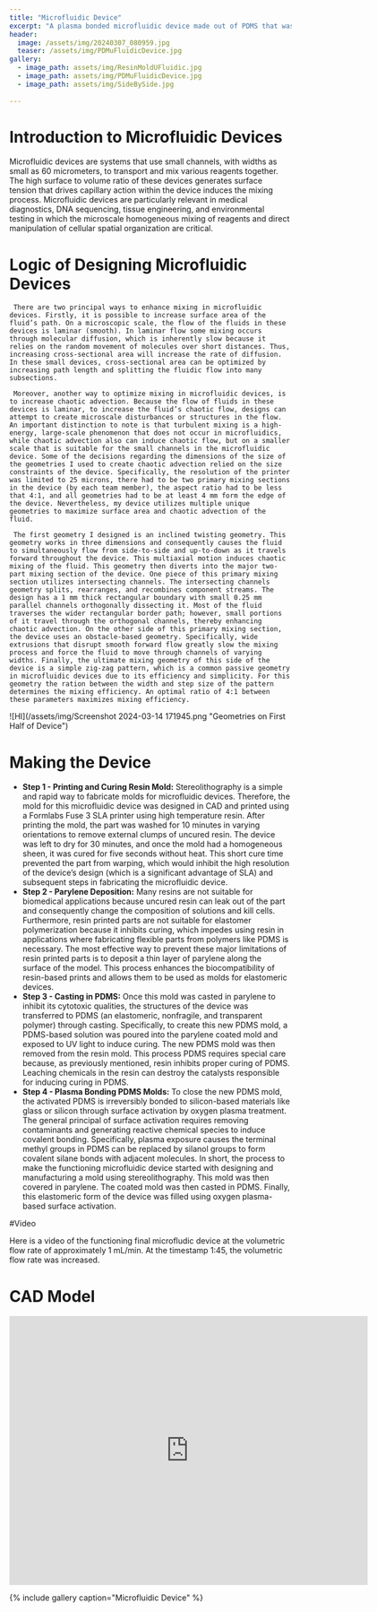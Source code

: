 ```yaml
---
title: "Microfluidic Device"
excerpt: "A plasma bonded microfluidic device made out of PDMS that was casted from a resin printed mold."
header:
  image: /assets/img/20240307_080959.jpg
  teaser: /assets/img/PDMuFluidicDevice.jpg
gallery:
  - image_path: assets/img/ResinMoldUFluidic.jpg
  - image_path: assets/img/PDMuFluidicDevice.jpg
  - image_path: assets/img/SideBySide.jpg
   
---
```


# Introduction to Microfluidic Devices

Microfluidic devices are systems that use small channels, with widths as small as 60 micrometers, to transport and mix various reagents together. The high surface to volume ratio of these devices generates surface tension that drives capillary action within the device induces the mixing process. Microfluidic devices are particularly relevant in medical diagnostics, DNA sequencing, tissue engineering, and environmental testing in which the microscale homogeneous mixing of reagents and direct manipulation of cellular spatial organization are critical.  



# Logic of Designing Microfluidic Devices

     There are two principal ways to enhance mixing in microfluidic devices. Firstly, it is possible to increase surface area of the fluid’s path. On a microscopic scale, the flow of the fluids in these devices is laminar (smooth). In laminar flow some mixing occurs through molecular diffusion, which is inherently slow because it relies on the random movement of molecules over short distances. Thus, increasing cross-sectional area will increase the rate of diffusion. In these small devices, cross-sectional area can be optimized by increasing path length and splitting the fluidic flow into many subsections. 

     Moreover, another way to optimize mixing in microfluidic devices, is to increase chaotic advection. Because the flow of fluids in these devices is laminar, to increase the fluid’s chaotic flow, designs can attempt to create microscale disturbances or structures in the flow. An important distinction to note is that turbulent mixing is a high-energy, large-scale phenomenon that does not occur in microfluidics, while chaotic advection also can induce chaotic flow, but on a smaller scale that is suitable for the small channels in the microfluidic device. Some of the decisions regarding the dimensions of the size of the geometries I used to create chaotic advection relied on the size constraints of the device. Specifically, the resolution of the printer was limited to 25 microns, there had to be two primary mixing sections in the device (by each team member), the aspect ratio had to be less that 4:1, and all geometries had to be at least 4 mm form the edge of the device. Nevertheless, my device utilizes multiple unique geometries to maximize surface area and chaotic advection of the fluid. 

     The first geometry I designed is an inclined twisting geometry. This geometry works in three dimensions and consequently causes the fluid to simultaneously flow from side-to-side and up-to-down as it travels forward throughout the device. This multiaxial motion induces chaotic mixing of the fluid. This geometry then diverts into the major two-part mixing section of the device. One piece of this primary mixing section utilizes intersecting channels. The intersecting channels geometry splits, rearranges, and recombines component streams. The design has a 1 mm thick rectangular boundary with small 0.25 mm parallel channels orthogonally dissecting it. Most of the fluid traverses the wider rectangular border path; however, small portions of it travel through the orthogonal channels, thereby enhancing chaotic advection. On the other side of this primary mixing section, the device uses an obstacle-based geometry. Specifically, wide extrusions that disrupt smooth forward flow greatly slow the mixing process and force the fluid to move through channels of varying widths. Finally, the ultimate mixing geometry of this side of the device is a simple zig-zag pattern, which is a common passive geometry in microfluidic devices due to its efficiency and simplicity. For this geometry the ration between the width and step size of the pattern determines the mixing efficiency. An optimal ratio of 4:1 between these parameters maximizes mixing efficiency. 

![HI](/assets/img/Screenshot 2024-03-14 171945.png "Geometries on First Half of Device")

# Making the Device

* **Step 1 - Printing and Curing Resin Mold:** Stereolithography is a simple and rapid way to fabricate molds for microfluidic devices. Therefore, the mold for this microfluidic device was designed in CAD and printed using a Formlabs Fuse 3 SLA printer using high temperature resin. After printing the mold, the part was washed for 10 minutes in varying orientations to remove external clumps of uncured resin. The device was left to dry for 30 minutes, and once the mold had a homogeneous sheen, it was cured for five seconds without heat. This short cure time prevented the part from warping, which would inhibit the high resolution of the device’s design (which is a significant advantage of SLA) and subsequent steps in fabricating the microfluidic device.  
* **Step 2 - Parylene Deposition:** Many resins are not suitable for biomedical applications because uncured resin can leak out of the part and consequently change the composition of solutions and kill cells. Furthermore, resin printed parts are not suitable for elastomer polymerization because it inhibits curing, which impedes using resin in applications where fabricating flexible parts from polymers like PDMS is necessary. The most effective way to prevent these major limitations of resin printed parts is to deposit a thin layer of parylene along the surface of the model. This process enhances the biocompatibility of resin-based prints and allows them to be used as molds for elastomeric devices. 
* **Step 3 - Casting in PDMS:** Once this mold was casted in parylene to inhibit its cytotoxic qualities, the structures of the device was transferred to PDMS (an elastomeric, nonfragile, and transparent polymer) through casting. Specifically, to create this new PDMS mold, a PDMS-based solution was poured into the parylene coated mold and exposed to UV light to induce curing. The new PDMS mold was then removed from the resin mold. This process PDMS requires special care because, as previously mentioned, resin inhibits proper curing of PDMS. Leaching chemicals in the resin can destroy the catalysts responsible for inducing curing in PDMS.
* **Step 4 - Plasma Bonding PDMS Molds:** To close the new PDMS mold, the activated PDMS is irreversibly bonded to silicon-based materials like glass or silicon through surface activation by oxygen plasma treatment. The general principal of surface activation requires removing contaminants and generating reactive chemical species to induce covalent bonding. Specifically, plasma exposure causes the terminal methyl groups in PDMS can be replaced by silanol groups to form covalent silane bonds with adjacent molecules. 
In short, the process to make the functioning microfluidic device started with designing and manufacturing a mold using stereolithography. This mold was then covered in parylene. The coated mold was then casted in PDMS. Finally, this elastomeric form of the device was filled using oxygen plasma-based surface activation.


#Video

Here is a video of the functioning final microfludic device at the volumetric flow rate of approximately 1 mL/min. At the timestamp 1:45, the volumetric flow rate was increased.

# CAD Model
<iframe src="https://vanderbilt643.autodesk360.com/shares/public/SH512d4QTec90decfa6e4cdffd816f228146?mode=embed" width="640" height="480" allowfullscreen="true" webkitallowfullscreen="true" mozallowfullscreen="true"  frameborder="0"></iframe>

{% include gallery caption="Microfluidic Device" %}

